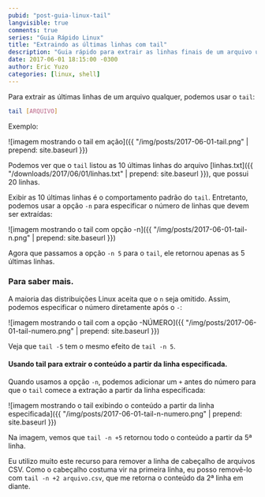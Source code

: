 ```yaml
---
pubid: "post-guia-linux-tail"
langvisible: true
comments: true
series: "Guia Rápido Linux"
title: "Extraindo as últimas linhas com tail"
description: "Guia rápido para extrair as linhas finais de um arquivo usando o tail."
date: 2017-06-01 18:15:00 -0300
author: Eric Yuzo
categories: [linux, shell]
---
```

Para extrair as últimas linhas de um arquivo qualquer, podemos usar o `tail`:

```bash
tail [ARQUIVO]
```

Exemplo:

![imagem mostrando o tail em ação]({{ "/img/posts/2017-06-01-tail.png" | prepend: site.baseurl }})

Podemos ver que o `tail` listou as 10 últimas linhas do arquivo [linhas.txt]({{ "/downloads/2017/06/01/linhas.txt" | prepend: site.baseurl }}), que possui 20 linhas.

Exibir as 10 últimas linhas é o comportamento padrão do `tail`. Entretanto, podemos usar a opção `-n` para especificar o número de linhas que devem ser extraídas:

![imagem mostrando o tail com opção -n]({{ "/img/posts/2017-06-01-tail-n.png" | prepend: site.baseurl }})

Agora que passamos a opção `-n 5` para o `tail`, ele retornou apenas as 5 últimas linhas.

### Para saber mais.

A maioria das distribuições Linux aceita que o `n` seja omitido. Assim, podemos especificar o número diretamente após o `-`:

![imagem mostrando o tail com a opção -NÚMERO]({{ "/img/posts/2017-06-01-tail-numero.png" | prepend: site.baseurl }})

Veja que `tail -5` tem o mesmo efeito de `tail -n 5`.

#### Usando tail para extrair o conteúdo a partir da linha especificada.

Quando usamos a opção `-n`, podemos adicionar um `+` antes do número para que o `tail` comece a extração a partir da linha especificada:

![imagem mostrando o tail exibindo o conteúdo a partir da linha especificada]({{ "/img/posts/2017-06-01-tail-n-numero.png" | prepend: site.baseurl }})

Na imagem, vemos que `tail -n +5` retornou todo o conteúdo a partir da 5ª linha.

Eu utilizo muito este recurso para remover a linha de cabeçalho de arquivos CSV. Como o cabeçalho costuma vir na primeira linha, eu posso removê-lo com `tail -n +2 arquivo.csv`, que me retorna o conteúdo da 2ª linha em diante.
